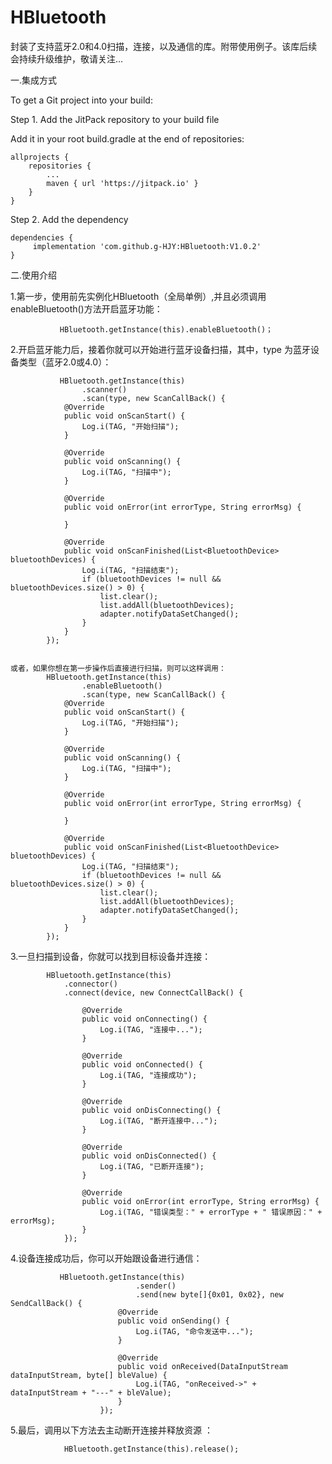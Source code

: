 # HBluetooth
封装了支持蓝牙2.0和4.0扫描，连接，以及通信的库。附带使用例子。该库后续会持续升级维护，敬请关注...

一.集成方式

To get a Git project into your build:

Step 1. Add the JitPack repository to your build file

Add it in your root build.gradle at the end of repositories:

	allprojects {
		repositories {
			...
			maven { url 'https://jitpack.io' }
		}
	}
 
 Step 2. Add the dependency

	dependencies {
	     implementation 'com.github.g-HJY:HBluetooth:V1.0.2'
	}
 

二.使用介绍

1.第一步，使用前先实例化HBluetooth（全局单例）,并且必须调用enableBluetooth()方法开启蓝牙功能：
 
               HBluetooth.getInstance(this).enableBluetooth()；
 
 
 
 2.开启蓝牙能力后，接着你就可以开始进行蓝牙设备扫描，其中，type 为蓝牙设备类型（蓝牙2.0或4.0）：

               HBluetooth.getInstance(this)
                    .scanner()
                    .scan(type, new ScanCallBack() {
                @Override
                public void onScanStart() {
                    Log.i(TAG, "开始扫描");
                }

                @Override
                public void onScanning() {
                    Log.i(TAG, "扫描中");
                }

                @Override
                public void onError(int errorType, String errorMsg) {

                }

                @Override
                public void onScanFinished(List<BluetoothDevice> bluetoothDevices) {
                    Log.i(TAG, "扫描结束");
                    if (bluetoothDevices != null && bluetoothDevices.size() > 0) {
                        list.clear();
                        list.addAll(bluetoothDevices);
                        adapter.notifyDataSetChanged();
                    }
                }
            });
            
            
    或者，如果你想在第一步操作后直接进行扫描，则可以这样调用：
            HBluetooth.getInstance(this)
                    .enableBluetooth()
                    .scan(type, new ScanCallBack() {
                @Override
                public void onScanStart() {
                    Log.i(TAG, "开始扫描");
                }

                @Override
                public void onScanning() {
                    Log.i(TAG, "扫描中");
                }

                @Override
                public void onError(int errorType, String errorMsg) {

                }

                @Override
                public void onScanFinished(List<BluetoothDevice> bluetoothDevices) {
                    Log.i(TAG, "扫描结束");
                    if (bluetoothDevices != null && bluetoothDevices.size() > 0) {
                        list.clear();
                        list.addAll(bluetoothDevices);
                        adapter.notifyDataSetChanged();
                    }
                }
            });
            
            
            
3.一旦扫描到设备，你就可以找到目标设备并连接：
            
            HBluetooth.getInstance(this)
                .connector()
                .connect(device, new ConnectCallBack() {

                    @Override
                    public void onConnecting() {
                        Log.i(TAG, "连接中...");
                    }

                    @Override
                    public void onConnected() {
                        Log.i(TAG, "连接成功");
                    }

                    @Override
                    public void onDisConnecting() {
                        Log.i(TAG, "断开连接中...");
                    }

                    @Override
                    public void onDisConnected() {
                        Log.i(TAG, "已断开连接");
                    }

                    @Override
                    public void onError(int errorType, String errorMsg) {
                        Log.i(TAG, "错误类型：" + errorType + " 错误原因：" + errorMsg);
                    }
                });
                
                
 4.设备连接成功后，你可以开始跟设备进行通信：
               
               HBluetooth.getInstance(this)
                                .sender()
                                .send(new byte[]{0x01, 0x02}, new SendCallBack() {
                            @Override
                            public void onSending() {
                                Log.i(TAG, "命令发送中...");
                            }

                            @Override
                            public void onReceived(DataInputStream dataInputStream, byte[] bleValue) {
                                Log.i(TAG, "onReceived->" + dataInputStream + "---" + bleValue);
                            }
                        });
                        
 5.最后，调用以下方法去主动断开连接并释放资源 ：
                
                HBluetooth.getInstance(this).release();
                
